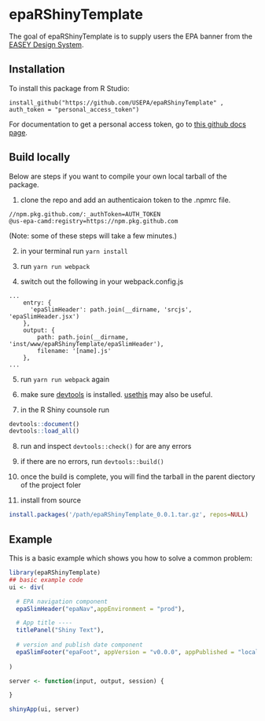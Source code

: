 # epaRShinyTemplate

<!-- badges: start -->
<!-- badges: end -->

The goal of epaRShinyTemplate is to supply users the EPA banner from the [EASEY Design System](https://github.com/US-EPA-CAMD/easey-design-system).

## Installation

To install this package from R Studio:

`install_github("https://github.com/USEPA/epaRShinyTemplate" , auth_token = "personal_access_token")`

For documentation to get a personal access token, go to [this github docs page](https://docs.github.com/en/enterprise-cloud@latest/authentication/authenticating-with-saml-single-sign-on/authorizing-a-personal-access-token-for-use-with-saml-single-sign-on).

## Build locally

Below are steps if you want to compile your own local tarball of the package.

1) clone the repo and add an authenticaion token to the .npmrc file.
```
//npm.pkg.github.com/:_authToken=AUTH_TOKEN
@us-epa-camd:registry=https://npm.pkg.github.com
```
(Note: some of these steps will take a few minutes.)

2) in your terminal run `yarn install` 

3) run `yarn run webpack`

4) switch out the following in your webpack.config.js

```
...
    entry: {
      'epaSlimHeader': path.join(__dirname, 'srcjs', 'epaSlimHeader.jsx')
    },
    output: {
        path: path.join(__dirname, 'inst/www/epaRShinyTemplate/epaSlimHeader'),
        filename: '[name].js'
    },
...
```

5) run `yarn run webpack` again

6) make sure [devtools](https://devtools.r-lib.org/) is installed. [usethis](https://usethis.r-lib.org/) may also be useful.

7) in the R Shiny counsole run

``` r
devtools::document()
devtools::load_all()
```

8) run and inspect `devtools::check()` for are any errors

9) if there are no errors, run `devtools::build()`

10) once the build is complete, you will find the tarball in the parent diectory of the project foler 

11) install from source

``` r
install.packages('/path/epaRShinyTemplate_0.0.1.tar.gz', repos=NULL)
```

## Example

This is a basic example which shows you how to solve a common problem:

``` r
library(epaRShinyTemplate)
## basic example code
ui <- div(

  # EPA navigation component
  epaSlimHeader("epaNav",appEnvironment = "prod"),

  # App title ----
  titlePanel("Shiny Text"),
  
  # version and publish date component
  epaSlimFooter("epaFoot", appVersion = "v0.0.0", appPublished = "local")
  
)

server <- function(input, output, session) {

}

shinyApp(ui, server)

```
